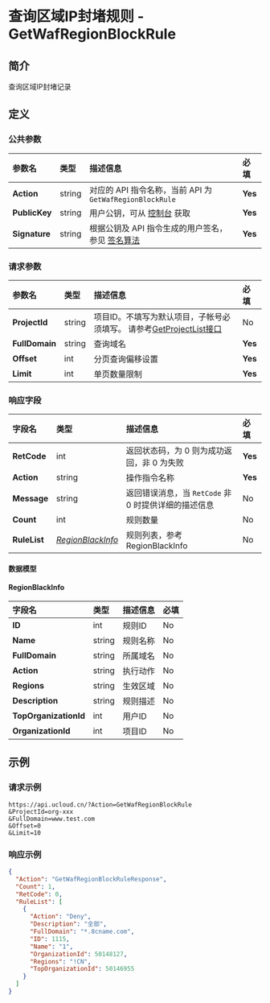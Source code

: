 # 查询区域IP封堵规则 - GetWafRegionBlockRule

## 简介

查询区域IP封堵记录









## 定义

### 公共参数

| 参数名 | 类型 | 描述信息 | 必填 |
|:---|:---|:---|:---|
| **Action**     | string  | 对应的 API 指令名称，当前 API 为 `GetWafRegionBlockRule`                        | **Yes** |
| **PublicKey**  | string  | 用户公钥，可从 [控制台](https://console.ucloud.cn/uapi/apikey) 获取                                             | **Yes** |
| **Signature**  | string  | 根据公钥及 API 指令生成的用户签名，参见 [签名算法](api/summary/signature.md)  | **Yes** |

### 请求参数

| 参数名 | 类型 | 描述信息 | 必填 |
|:---|:---|:---|:---|
| **ProjectId** | string | 项目ID。不填写为默认项目，子帐号必须填写。 请参考[GetProjectList接口](api/summary/get_project_list) |No|
| **FullDomain** | string | 查询域名  |**Yes**|
| **Offset** | int | 分页查询偏移设置 |**Yes**|
| **Limit** | int | 单页数量限制 |**Yes**|

### 响应字段

| 字段名 | 类型 | 描述信息 | 必填 |
|:---|:---|:---|:---|
| **RetCode** | int | 返回状态码，为 0 则为成功返回，非 0 为失败 |**Yes**|
| **Action** | string | 操作指令名称 |**Yes**|
| **Message** | string | 返回错误消息，当 `RetCode` 非 0 时提供详细的描述信息 |No|
| **Count** | int | 规则数量 |No|
| **RuleList** | [*RegionBlackInfo*](#RegionBlackInfo) | 规则列表，参考RegionBlackInfo |No|

#### 数据模型


#### RegionBlackInfo

| 字段名 | 类型 | 描述信息 | 必填 |
|:---|:---|:---|:---|
| **ID** | int | 规则ID |No|
| **Name** | string | 规则名称 |No|
| **FullDomain** | string | 所属域名 |No|
| **Action** | string | 执行动作 |No|
| **Regions** | string | 生效区域 |No|
| **Description** | string | 规则描述 |No|
| **TopOrganizationId** | int | 用户ID |No|
| **OrganizationId** | int | 项目ID |No|

## 示例

### 请求示例
    
```
https://api.ucloud.cn/?Action=GetWafRegionBlockRule
&ProjectId=org-xxx
&FullDomain=www.test.com
&Offset=0
&Limit=10
```

### 响应示例
    
```json
{
  "Action": "GetWafRegionBlockRuleResponse",
  "Count": 1,
  "RetCode": 0,
  "RuleList": [
    {
      "Action": "Deny",
      "Description": "全部",
      "FullDomain": "*.8cname.com",
      "ID": 1115,
      "Name": "1",
      "OrganizationId": 50148127,
      "Regions": "!CN",
      "TopOrganizationId": 50146955
    }
  ]
}
```





